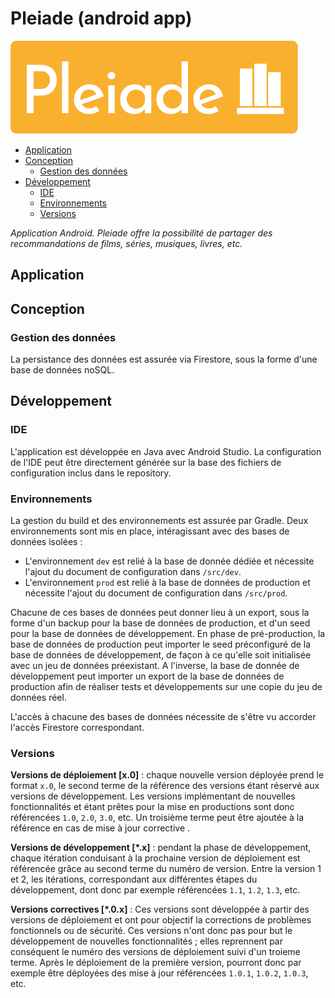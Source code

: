 # Pleiade (android app)

![logo](doc_readme/logo_gold.png)

- [Application](#application)
- [Conception](#conception)
    - [Gestion des données](#gestion-des-données)
- [Développement](#développement)
    - [IDE](#IDE)
    - [Environnements](#environnement)
    - [Versions](#versions)

*Application Android. Pleiade offre la possibilité de partager des recommandations de films, séries, musiques, livres, etc.*

## Application

## Conception

### Gestion des données

La persistance des données est assurée via Firestore, sous la forme d'une base de données noSQL.

## Développement

### IDE

L'application est développée en Java avec Android Studio. La configuration de l'IDE peut être directement générée sur la base des fichiers de configuration inclus dans le repository.

### Environnements

La gestion du build et des environnements est assurée par Gradle. Deux environnements sont mis en place, intéragissant avec des bases de données isolées :
- L'environnement `dev` est relié à la base de donnée dédiée et nécessite l'ajout du document de configuration dans `/src/dev`.
- L'environnement `prod` est relié à la base de données de production et nécessite l'ajout du document de configuration dans `/src/prod`.

Chacune de ces bases de données peut donner lieu à un export, sous la forme d'un backup pour la base de données de production, et d'un seed pour la base de données de développement. En phase de pré-production, la base de données de production peut importer le seed préconfiguré de la base de données de développement, de façon à ce qu'elle soit initialisée avec un jeu de données préexistant. A l'inverse, la base de donnée de développement peut importer un export de la base de données de production afin de réaliser tests et développements sur une copie du jeu de données réel.

L'accès à chacune des bases de données nécessite de s'être vu accorder l'accès Firestore correspondant.

### Versions

**Versions de déploiement [x.0]** : chaque nouvelle version déployée prend le format `x.0`, le second terme de la référence des versions étant réservé aux versions de développement. Les versions implémentant de nouvelles fonctionnalités et étant prêtes pour la mise en productions sont donc référencées `1.0`, `2.0`, `3.0`, etc. Un troisième terme peut être ajoutée à la référence en cas de mise à jour corrective .

**Versions de développement [*.x]** : pendant la phase de développement, chaque itération conduisant à la prochaine version de déploiement est référencée grâce au second terme du numéro de version. Entre la version 1 et 2, les itérations, correspondant aux différentes étapes du développement, dont donc par exemple référencées `1.1`, `1.2`, `1.3`, etc.

**Versions correctives [*.0.x]** : Ces versions sont développée à partir des versions de déploiement et ont pour objectif la corrections de problèmes fonctionnels ou de sécurité. Ces versions n'ont donc pas pour but le développement de nouvelles fonctionnalités ; elles reprennent par conséquent le numéro des versions de déploiement suivi d'un troieme terme. Après le déploiement de la première version, pourront donc par exemple être déployées des mise à jour référencées `1.0.1`, `1.0.2`, `1.0.3`, etc.